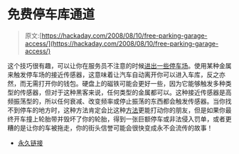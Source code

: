 # 免费停车库通道

> 原文:[https://hackaday.com/2008/08/10/free-parking-garage-access/](https://hackaday.com/2008/08/10/free-parking-garage-access/)

这个技巧很有趣，可以让你在服务员不注意的时候[进出一些停车场](http://www.bofunk.com/video/7125/how_to_hack_an_electronic_parking_gate.html)。使用某种金属来触发停车场的接近传感器，这意味着让汽车自动离开你可以进入车库，反之亦然，而无需打开你的钱包。硬盘上的磁铁可能会更好一些，因为它能够触发多种类型的传感器，但对于这种黑客来说，任何类型的金属都可以。这种接近传感器是高频振荡型的，所以任何衰减、改变频率或停止振荡的东西都会触发传感器。当你找不到停车的地方时，这种方法肯定会比这种[方法](http://www.youtube.com/watch?v=TBnEYECo7S4)更能打动你的朋友，但是如果你最终开车撞上轮胎带并毁坏了你的轮胎，得到一张巨额停车或非法侵入罚单，或者更糟的是让你的车被拖走，你的街头信誉可能会很快变成永不会流传的故事！

*   [永久链接](http://www.bofunk.com/video/7125/how_to_hack_an_electronic_parking_gate.html)